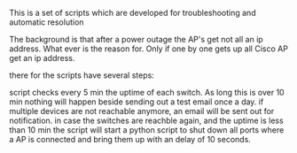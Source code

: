 This is a set of scripts which are developed for troubleshooting and automatic resolution

The background is that after a power outage the AP's  get not all an ip address. What ever is the reason for. Only if one by one gets up all Cisco AP get an ip address.

there for the scripts have several steps:

script checks  every 5 min the uptime of each switch. As long this is over 10 min nothing will happen beside sending out a test email once a day.
if multiple devices are not reachable anymore, an email will be sent out for notification.
in case the switches are reachble again, and the uptime is less than 10 min the script will start a python script to shut down all ports where a AP is connected and bring them up with an delay of 10 seconds.
